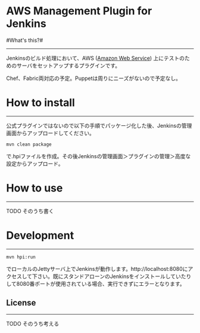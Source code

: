 # AWS Management Plugin for Jenkins

#What's this?#

----------
Jenkinsのビルド処理において、AWS ([Amazon Web Service](http://aws.amazon.com/)) 上にテストのためのサーバをセットアップするプラグインです。

Chef、Fabric両対応の予定。Puppetは周りにニーズがないので予定なし。



# How to install #

----------

公式プラグインではないので以下の手順でパッケージ化した後、Jenkinsの管理画面からアップロードしてください。

    mvn clean package
    
で.hpiファイルを作成。その後Jenkinsの管理画面＞プラグインの管理＞高度な設定からアップロード。


# How to use #

----------

TODO そのうち書く



# Development #

----------

    mvn hpi:run
でローカルのJettyサーバ上でJenkinsが動作します。http://localhost:8080にアクセスして下さい。既にスタンドアローンのJenkinsをインストールしていたりして8080番ポートが使用されている場合、実行できずにエラーとなります。

## License ##

----------

TODO そのうち考える
